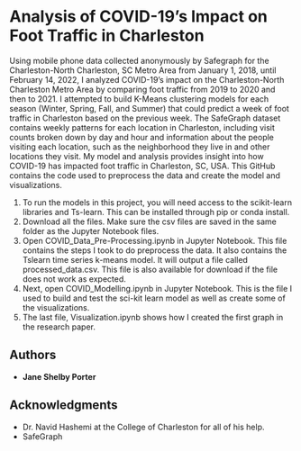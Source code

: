 # Analysis of COVID-19’s Impact on Foot Traffic in Charleston

Using mobile phone data collected anonymously by Safegraph for the Charleston-North Charleston, SC Metro Area from January 1, 2018, until February 14, 2022, I analyzed COVID-19’s impact on the Charleston-North Charleston Metro Area by comparing foot traffic from 2019 to 2020 and then to 2021. I attempted to build K-Means clustering models for each season (Winter, Spring, Fall, and Summer) that could predict a week of foot traffic in Charleston based on the previous week. The SafeGraph dataset contains weekly patterns for each location in Charleston, including visit counts broken down by day and hour and information about the people visiting each location, such as the neighborhood they live in and other locations they visit.  My model and analysis provides insight into how COVID-19 has impacted foot traffic in Charleston, SC, USA. This GitHub contains the code used to preprocess the data and create the model and visualizations.

1. To run the models in this project, you will need access to the scikit-learn libraries and Ts-learn. This can be installed through pip or conda install.
2. Download all the files. Make sure the csv files are saved in the same folder as the Jupyter Notebook files.
3. Open  COVID_Data_Pre-Processing.ipynb in Jupyter Notebook. This file contains the steps I took to do preprocess the data. It also contains the Tslearn time series k-means model. It will output a file called processed_data.csv. This file is also available for download if the file does not work as expected. 
4. Next, open  COVID_Modelling.ipynb in Jupyter Notebook. This is the file I used to build and test the sci-kit learn model as well as create some of the visualizations.
5. The last file, Visualization.ipynb shows how I created the first graph in the research paper.


## Authors

* **Jane Shelby Porter**


## Acknowledgments

* Dr. Navid Hashemi at the College of Charleston for all of his help.
* SafeGraph

